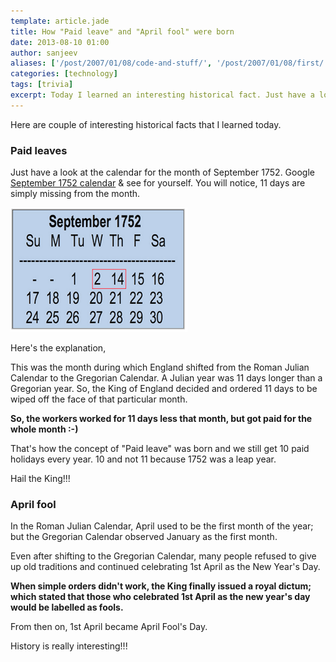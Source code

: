 ```yaml
---
template: article.jade
title: How "Paid leave" and "April fool" were born
date: 2013-08-10 01:00
author: sanjeev
aliases: ['/post/2007/01/08/code-and-stuff/', '/post/2007/01/08/first/', '/post/2008/01/08/first']
categories: [technology]
tags: [trivia]
excerpt: Today I learned an interesting historical fact. Just have a look at the calendar for the month of September 1752. You will notice, 11 days are simply missing from the month
---
```

Here are couple of interesting historical facts that I learned today.

### Paid leaves

Just have a look at the calendar for the month of September 1752.
Google [September 1752 calendar](https://www.google.co.in/search?q=September+1752+calendar&oq=September+1752+calendar&aqs=chrome.0.69i57j69i62.582j0&sourceid=chrome&ie=UTF-8) & see for yourself.
You will notice, 11 days are simply missing from the month.

![image-right](September-1752-Calendar.png)


Here's the explanation,

This was the month during which England shifted from the Roman Julian Calendar to the Gregorian Calendar.
A Julian year was 11 days longer than a Gregorian year. So, the King of England decided and ordered 11 days to be wiped off the face of that particular month.

**So, the workers worked for 11 days less that month, but got paid for the whole month :-)**

That's how the concept of "Paid leave" was born and we still get 10 paid holidays every year. 10 and not 11 because 1752 was a leap year.

Hail the King!!!

### April fool

In the Roman Julian Calendar, April used to be the first month of the year; but the Gregorian Calendar observed January as the first month.

Even after shifting to the Gregorian Calendar, many people refused to give up old traditions and continued celebrating 1st April as the New Year's Day.

**When simple orders didn't work, the King finally issued a royal dictum; which stated that those who celebrated 1st April as the new year's day would be labelled as fools.**

From then on, 1st April became April Fool's Day.

History is really interesting!!!